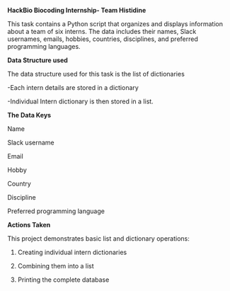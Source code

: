 **HackBio Biocoding Internship- Team Histidine**

This task contains a Python script that organizes and displays information about a team of six interns. 
The data includes their names, Slack usernames, emails, hobbies, countries, disciplines, and preferred programming languages.

**Data Structure used**

The data structure used for this task is the list of dictionaries

-Each intern details are stored in a dictionary

-Individual Intern dictionary is then stored in a list.

**The Data Keys**

Name

Slack username

Email

Hobby

Country

Discipline

Preferred programming language

**Actions Taken**

This project demonstrates basic list and dictionary operations:

1. Creating individual intern dictionaries

2. Combining them into a list
   
3. Printing the complete database


